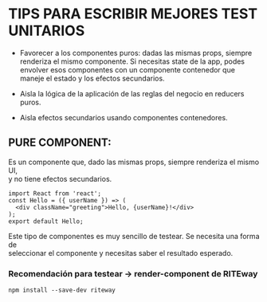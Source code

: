 # TIPS PARA ESCRIBIR MEJORES TEST UNITARIOS

- Favorecer a los componentes puros: dadas las mismas props, siempre renderiza
  el mismo componente. Si necesitas state de la app, podes envolver esos componentes
  con un componente contenedor que maneje el estado y los efectos secundarios.

- Aisla la lógica de la aplicación de las reglas del negocio en reducers puros.

- Aisla efectos secundarios usando componentes contenedores.


## PURE COMPONENT: 

Es un componente que, dado las mismas props, siempre renderiza el mismo UI,  
y no tiene efectos secundarios.  
 

```
import React from 'react';
const Hello = ({ userName }) => (
  <div className="greeting">Hello, {userName}!</div>
);
export default Hello;
```

Este tipo de componentes es muy sencillo de testear. Se necesita una forma de  
seleccionar el componente y necesitas saber el resultado esperado.

### Recomendación para testear -> render-component de RITEway

```
npm install --save-dev riteway

```